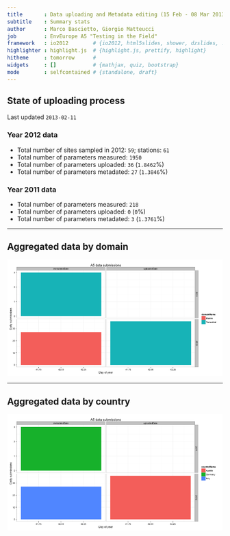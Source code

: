 ```yaml
---
title       : Data uploading and Metadata editing (15 Feb - 08 Mar 2013)
subtitle    : Summary stats
author      : Marco Bascietto, Giorgio Matteucci
job         : EnvEurope A5 "Testing in the Field"
framework   : io2012        # {io2012, html5slides, shower, dzslides, ...}
highlighter : highlight.js  # {highlight.js, prettify, highlight}
hitheme     : tomorrow      # 
widgets     : []            # {mathjax, quiz, bootstrap}
mode        : selfcontained # {standalone, draft}
---
```






## State of uploading process

Last updated ``2013-02-11``

### Year 2012 data

* Total number of sites sampled in 2012: ``59``; stations: ``61``
* Total number of parameters measured: ``1950``
* Total number of parameters uploaded: ``36`` (``1.8462``%)
* Total number of parameters metadated: ``27`` (``1.3846``%)


### Year 2011 data

* Total number of parameters measured: ``218``
* Total number of parameters uploaded: ``0`` (``0``%)
* Total number of parameters metadated: ``3`` (``1.3761``%)




---

## Aggregated data by domain

![plot of chunk aggrDataByDomain](figure/A5DAMU-1aggrDataByDomain.png) 


---

## Aggregated data by country

![plot of chunk aggrDatabyCountry](figure/A5DAMU-1aggrDatabyCountry.png) 




